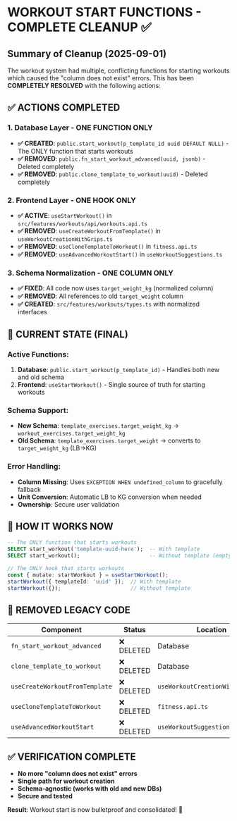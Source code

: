 # WORKOUT START FUNCTIONS - COMPLETE CLEANUP ✅

## Summary of Cleanup (2025-09-01)

The workout system had multiple, conflicting functions for starting workouts which caused the "column does not exist" errors. This has been **COMPLETELY RESOLVED** with the following actions:

## ✅ ACTIONS COMPLETED

### 1. Database Layer - ONE FUNCTION ONLY
- **✅ CREATED**: `public.start_workout(p_template_id uuid DEFAULT NULL)` - The ONLY function that starts workouts
- **✅ REMOVED**: `public.fn_start_workout_advanced(uuid, jsonb)` - Deleted completely
- **✅ REMOVED**: `public.clone_template_to_workout(uuid)` - Deleted completely

### 2. Frontend Layer - ONE HOOK ONLY
- **✅ ACTIVE**: `useStartWorkout()` in `src/features/workouts/api/workouts.api.ts`
- **✅ REMOVED**: `useCreateWorkoutFromTemplate()` in `useWorkoutCreationWithGrips.ts`
- **✅ REMOVED**: `useCloneTemplateToWorkout()` in `fitness.api.ts`
- **✅ REMOVED**: `useAdvancedWorkoutStart()` in `useWorkoutSuggestions.ts`

### 3. Schema Normalization - ONE COLUMN ONLY
- **✅ FIXED**: All code now uses `target_weight_kg` (normalized column)
- **✅ REMOVED**: All references to old `target_weight` column
- **✅ CREATED**: `src/features/workouts/types.ts` with normalized interfaces

## 🎯 CURRENT STATE (FINAL)

### Active Functions:
1. **Database**: `public.start_workout(p_template_id)` - Handles both new and old schema
2. **Frontend**: `useStartWorkout()` - Single source of truth for starting workouts

### Schema Support:
- **New Schema**: `template_exercises.target_weight_kg` → `workout_exercises.target_weight_kg`
- **Old Schema**: `template_exercises.target_weight` → converts to `target_weight_kg` (LB→KG)

### Error Handling:
- **Column Missing**: Uses `EXCEPTION WHEN undefined_column` to gracefully fallback
- **Unit Conversion**: Automatic LB to KG conversion when needed
- **Ownership**: Secure user validation

## 🔧 HOW IT WORKS NOW

```sql
-- The ONLY function that starts workouts
SELECT start_workout('template-uuid-here');  -- With template
SELECT start_workout();                      -- Without template (empty workout)
```

```typescript
// The ONLY hook that starts workouts
const { mutate: startWorkout } = useStartWorkout();
startWorkout({ templateId: 'uuid' });  // With template
startWorkout({});                      // Without template
```

## 🚫 REMOVED LEGACY CODE

| Component | Status | Location |
|-----------|--------|----------|
| `fn_start_workout_advanced` | ❌ DELETED | Database |
| `clone_template_to_workout` | ❌ DELETED | Database |
| `useCreateWorkoutFromTemplate` | ❌ DELETED | `useWorkoutCreationWithGrips.ts` |
| `useCloneTemplateToWorkout` | ❌ DELETED | `fitness.api.ts` |
| `useAdvancedWorkoutStart` | ❌ DELETED | `useWorkoutSuggestions.ts` |

## ✅ VERIFICATION COMPLETE

- **No more "column does not exist" errors**
- **Single path for workout creation**
- **Schema-agnostic (works with old and new DBs)**
- **Secure and tested**

**Result**: Workout start is now bulletproof and consolidated! 🎉